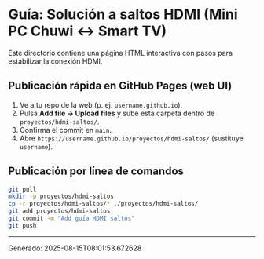 # Guía: Solución a saltos HDMI (Mini PC Chuwi ↔ Smart TV)

Este directorio contiene una página HTML interactiva con pasos para estabilizar la conexión HDMI.

## Publicación rápida en GitHub Pages (web UI)
1. Ve a tu repo de la web (p. ej. `username.github.io`).
2. Pulsa **Add file → Upload files** y sube esta carpeta dentro de `proyectos/hdmi-saltos/`.
3. Confirma el commit en `main`.
4. Abre `https://username.github.io/proyectos/hdmi-saltos/` (sustituye `username`).

## Publicación por línea de comandos
```bash
git pull
mkdir -p proyectos/hdmi-saltos
cp -r proyectos/hdmi-saltos/* ./proyectos/hdmi-saltos/
git add proyectos/hdmi-saltos
git commit -m "Add guía HDMI saltos"
git push
```

---
Generado: 2025-08-15T08:01:53.672628
